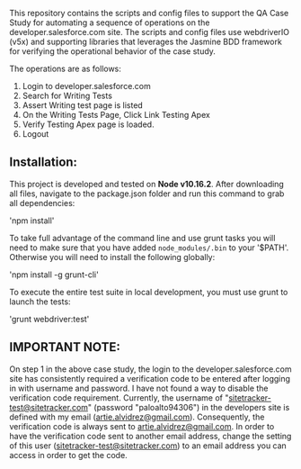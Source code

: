 
This repository contains the scripts and config files to support the QA Case Study for automating a sequence of operations on the developer.salesforce.com site.  The scripts and config files use webdriverIO (v5x) and supporting libraries that leverages the Jasmine BDD framework for verifying the operational behavior of the case study.


The operations are as follows:

1) Login to developer.salesforce.com
2) Search for Writing Tests
3) Assert Writing test page is listed
4) On the Writing Tests Page, Click Link Testing Apex
5) Verify Testing Apex page is loaded.
6) Logout


Installation:
--------------
This project is developed and tested on **Node v10.16.2**.  After downloading all files, navigate to the package.json folder and run this command to grab all dependencies:

'npm install' 

To take full advantage of the command line and use grunt tasks you will need to make sure that you have added `node_modules/.bin` to your '$PATH'.  Otherwise you will need to install the following globally:

'npm install -g  grunt-cli'

To execute the entire test suite in local development, you must use grunt to launch the tests:

'grunt webdriver:test'

IMPORTANT NOTE:
----------------
On step 1 in the above case study, the login to the developer.salesforce.com site has consistently required a verification code to be entered after logging in with username and password.  I have not found a way to disable the verification code requirement.  Currently, the username of "sitetracker-test@sitetracker.com" (password "paloalto94306") in the developers site is defined with my email (artie.alvidrez@gmail.com).  Consequently, the verification code is always sent to artie.alvidrez@gmail.com.  In order to have the verification code sent to another email address, change the setting of this user (sitetracker-test@sitetracker.com) to an email address you can access in order to get the code.
 


